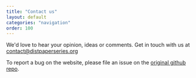 ```yaml
---
title: "Contact us"
layout: default
categories: "navigation"
order: 100
---
```


We'd love to hear your opinion, ideas or comments. Get in touch with us at
[contact@distpaperseries.org](mailto:contact@distpaperseries.org)

To report a bug on the website, please file an issue on the [original github
repo](https://github.com/suyashmahar/jekyll-conf-website/issues/new).

<!-- <iframe class="embedded-form" style="width: 100%;" -->
<!-- onload='this.style.background = "none";' -->
<!-- src="https://docs.google.com/forms/d/e/1FAIpQLScYLU6gcRqpxKo69l6c8BBQguiWh9_OSZPnr2xxTzVwXwuFSA/viewform?embedded=true" -->
<!-- height="1290" frameborder="0" marginheight="0" allowtransparency="false" -->
<!-- marginwidth="0">Loading…</iframe> -->

